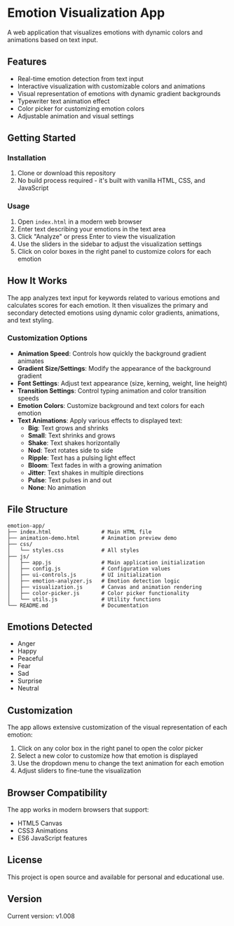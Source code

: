 # Emotion Visualization App

A web application that visualizes emotions with dynamic colors and animations based on text input.

## Features

- Real-time emotion detection from text input
- Interactive visualization with customizable colors and animations
- Visual representation of emotions with dynamic gradient backgrounds
- Typewriter text animation effect
- Color picker for customizing emotion colors
- Adjustable animation and visual settings

## Getting Started

### Installation

1. Clone or download this repository
2. No build process required - it's built with vanilla HTML, CSS, and JavaScript

### Usage

1. Open `index.html` in a modern web browser
2. Enter text describing your emotions in the text area
3. Click "Analyze" or press Enter to view the visualization
4. Use the sliders in the sidebar to adjust the visualization settings
5. Click on color boxes in the right panel to customize colors for each emotion

## How It Works

The app analyzes text input for keywords related to various emotions and calculates scores for each emotion. It then visualizes the primary and secondary detected emotions using dynamic color gradients, animations, and text styling.

### Customization Options

- **Animation Speed**: Controls how quickly the background gradient animates
- **Gradient Size/Settings**: Modify the appearance of the background gradient
- **Font Settings**: Adjust text appearance (size, kerning, weight, line height)
- **Transition Settings**: Control typing animation and color transition speeds
- **Emotion Colors**: Customize background and text colors for each emotion
- **Text Animations**: Apply various effects to displayed text:
  - **Big**: Text grows and shrinks
  - **Small**: Text shrinks and grows
  - **Shake**: Text shakes horizontally
  - **Nod**: Text rotates side to side
  - **Ripple**: Text has a pulsing light effect
  - **Bloom**: Text fades in with a growing animation
  - **Jitter**: Text shakes in multiple directions
  - **Pulse**: Text pulses in and out
  - **None**: No animation

## File Structure

```
emotion-app/
├── index.html                # Main HTML file
├── animation-demo.html       # Animation preview demo
├── css/
│   └── styles.css            # All styles
├── js/
│   ├── app.js                # Main application initialization
│   ├── config.js             # Configuration values
│   ├── ui-controls.js        # UI initialization
│   ├── emotion-analyzer.js   # Emotion detection logic
│   ├── visualization.js      # Canvas and animation rendering
│   ├── color-picker.js       # Color picker functionality
│   └── utils.js              # Utility functions
└── README.md                 # Documentation
```

## Emotions Detected

- Anger
- Happy
- Peaceful
- Fear
- Sad
- Surprise
- Neutral

## Customization

The app allows extensive customization of the visual representation of each emotion:

1. Click on any color box in the right panel to open the color picker
2. Select a new color to customize how that emotion is displayed
3. Use the dropdown menu to change the text animation for each emotion
4. Adjust sliders to fine-tune the visualization

## Browser Compatibility

The app works in modern browsers that support:
- HTML5 Canvas
- CSS3 Animations
- ES6 JavaScript features

## License

This project is open source and available for personal and educational use.

## Version

Current version: v1.008
